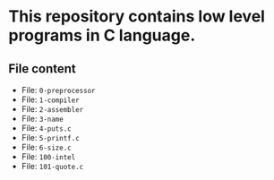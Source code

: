 # This repository contains low level programs in C language.

## File content
- File: `0-preprocessor`
- File: `1-compiler`
- File: `2-assembler`
- File: `3-name`
- File: `4-puts.c`
- File: `5-printf.c`
- File: `6-size.c`
- File: `100-intel`
- File: `101-quote.c`
